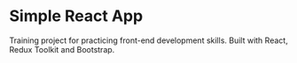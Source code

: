 # Simple React App

Training project for practicing front-end development skills. Built with React, Redux Toolkit and Bootstrap.